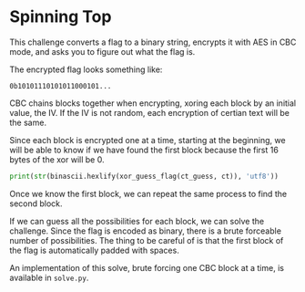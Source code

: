 # Spinning Top

This challenge converts a flag to a binary string, encrypts it with AES in CBC mode, and asks you to figure out what the flag is.

The encrypted flag looks something like:
```
0b10101110101011000101...
```

CBC chains blocks together when encrypting, xoring each block by an initial value, the IV. If the IV is not random, each encryption of certian text will be the same.

Since each block is encrypted one at a time, starting at the beginning, we will be able to know if we have found the first block because the first 16 bytes of the xor will be 0.
```python
print(str(binascii.hexlify(xor_guess_flag(ct_guess, ct)), 'utf8'))
```

Once we know the first block, we can repeat the same process to find the second block.

If we can guess all the possibilities for each block, we can solve the challenge. Since the flag is encoded as binary, there is a brute forceable number of possibilities. The thing to be careful of is that the first block of the flag is automatically padded with spaces.

An implementation of this solve, brute forcing one CBC block at a time, is available in `solve.py`.
